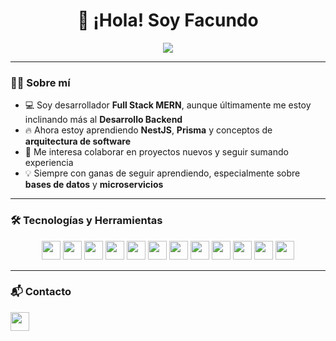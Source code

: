 <h1 align="center">👋 ¡Hola! Soy Facundo</h1>

<p align="center">
  <img src="https://readme-typing-svg.herokuapp.com?color=%236FDA44&size=24&center=true&vCenter=true&width=600&lines=💻+Desarrollador+Backend+;📚+Estudiante+de+Ingeniería+en+Sistemas+de+Información;" />
</p>

---

### 🧑‍💻 Sobre mí
- 💻 Soy desarrollador **Full Stack MERN**, aunque últimamente me estoy inclinando más al **Desarrollo Backend**  
- 🔥 Ahora estoy aprendiendo **NestJS**, **Prisma** y conceptos de **arquitectura de software**  
- 🚀 Me interesa colaborar en proyectos nuevos y seguir sumando experiencia
- 💡 Siempre con ganas de seguir aprendiendo, especialmente sobre **bases de datos** y **microservicios**  

---

### 🛠️ Tecnologías y Herramientas
<div align="center">
  <img src="https://img.shields.io/badge/JavaScript-F7DF1E?logo=javascript&logoColor=black&style=for-the-badge" height="30" />
  <img src="https://img.shields.io/badge/TypeScript-3178C6?logo=typescript&logoColor=white&style=for-the-badge" height="30" />
  <img src="https://img.shields.io/badge/React-61DAFB?logo=react&logoColor=black&style=for-the-badge" height="30" />
  <img src="https://img.shields.io/badge/Node.js-339933?logo=node.js&logoColor=white&style=for-the-badge" height="30" />
  <img src="https://img.shields.io/badge/Express-000000?logo=express&logoColor=white&style=for-the-badge" height="30" />
  <img src="https://img.shields.io/badge/MongoDB-47A248?logo=mongodb&logoColor=white&style=for-the-badge" height="30" />
  <img src="https://img.shields.io/badge/PostgreSQL-4169E1?logo=postgresql&logoColor=white&style=for-the-badge" height="30" />
  <img src="https://img.shields.io/badge/TailwindCSS-06B6D4?logo=tailwindcss&logoColor=white&style=for-the-badge" height="30" />
  <img src="https://img.shields.io/badge/Material_UI-007FFF?logo=mui&logoColor=white&style=for-the-badge" height="30" />
  <img src="https://img.shields.io/badge/Docker-2496ED?logo=docker&logoColor=white&style=for-the-badge" height="30" />
  <img src="https://img.shields.io/badge/Supabase-3ECF8E?logo=supabase&logoColor=white&style=for-the-badge" height="30" />
  <img src="https://img.shields.io/badge/Postman-FF6C37?logo=postman&logoColor=white&style=for-the-badge" height="30" />
</div>

---

### 📬 Contacto
<p align="left">
  <a href="https://www.linkedin.com/in/fnsantillan" target="_blank">
    <img src="https://img.shields.io/badge/LinkedIn-0A66C2?logo=linkedin&logoColor=white&style=for-the-badge" height="30" />
  </a>
</p>

